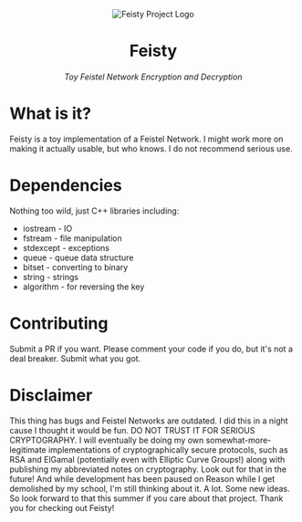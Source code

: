 <p align="center">
  <img alt="Feisty Project Logo" src="https://i.imgur.com/eoK8d9p.png">
</p>
<h1 align="center">Feisty</h3>
<h6 align="center">Toy Feistel Network Encryption and Decryption</h3>


# What is it?
Feisty is a toy implementation of a Feistel Network. I might work more on making it actually usable, but who knows. I do not recommend serious use.

# Dependencies
Nothing too wild, just C++ libraries including:
- iostream - IO
- fstream - file manipulation
- stdexcept - exceptions
- queue - queue data structure
- bitset - converting to binary
- string - strings
- algorithm - for reversing the key

# Contributing
Submit a PR if you want. Please comment your code if you do, but it's not a deal breaker. Submit what you got. 

# Disclaimer
This thing has bugs and Feistel Networks are outdated. I did this in a night cause I thought it would be fun. DO NOT TRUST IT FOR SERIOUS CRYPTOGRAPHY.
I will eventually be doing my own somewhat-more-legitimate implementations of cryptographically secure protocols, such as RSA and ElGamal (potentially even with Elliptic Curve Groups!) along with publishing my abbreviated notes on cryptography. Look out for that in the future! And while development has been paused on Reason while I get demolished by my school, I'm still thinking about it. A lot. Some new ideas. So look forward to that this summer if you care about that project. Thank you for checking out Feisty!

